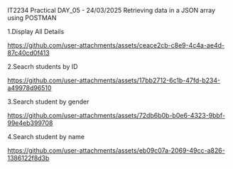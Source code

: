 IT2234 Practical DAY_05 - 24/03/2025 Retrieving data in a JSON array using POSTMAN

1.Display All Details

https://github.com/user-attachments/assets/ceace2cb-c8e9-4c4a-ae4d-87c40cd0f413

2.Seacrh students by ID

https://github.com/user-attachments/assets/17bb2712-6c1b-47fd-b234-a49978d96510


3.Search student by gender

https://github.com/user-attachments/assets/72db6b0b-b0e6-4323-9bbf-99e4eb399708


4.Search student by name

https://github.com/user-attachments/assets/eb09c07a-2069-49cc-a826-1386122f8d3b

